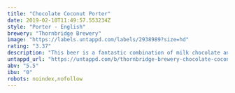 ```yaml
---
title: "Chocolate Coconut Porter"
date: 2019-02-10T11:49:57.553234Z
style: "Porter - English"
brewery: "Thornbridge Brewery"
image: "https://labels.untappd.com/labels/2938989?size=hd"
rating: "3.37"
description: "This beer is a fantastic combination of milk chocolate and coconut in a decadent porter. It is roasty, rich, and inviting."
untappd_url: "https://untappd.com/b/thornbridge-brewery-chocolate-coconut-porter/2938989"
abv: "5.5"
ibu: "0"
robots: noindex,nofollow
---
```

